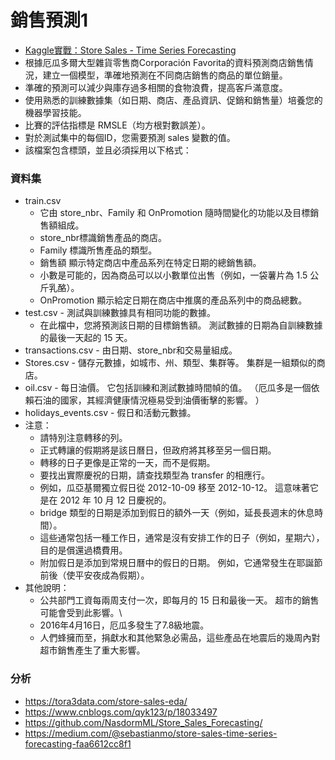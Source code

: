 # 銷售預測1
- [Kaggle實戰：Store Sales - Time Series Forecasting](https://github.com/NasdormML/Store_Sales_Forecasting)
- 根據厄瓜多爾大型雜貨零售商Corporación Favorita的資料預測商店銷售情況，建立一個模型，準確地預測在不同商店銷售的商品的單位銷量。
- 準確的預測可以減少與庫存過多相關的食物浪費，提高客戶滿意度。
- 使用熟悉的訓練數據集（如日期、商店、產品資訊、促銷和銷售量）培養您的機器學習技能。
- 比賽的評估指標是 RMSLE（均方根對數誤差）。
- 對於測試集中的每個ID，您需要預測 sales 變數的值。
- 該檔案包含標頭，並且必須採用以下格式：


### 資料集
- train.csv
  - 它由 store_nbr、Family 和 OnPromotion 隨時間變化的功能以及目標銷售額組成。
  - store_nbr標識銷售產品的商店。
  - Family 標識所售產品的類型。
  - 銷售額 顯示特定商店中產品系列在特定日期的總銷售額。
  - 小數是可能的，因為商品可以以小數單位出售（例如，一袋薯片為 1.5 公斤乳酪）。
  - OnPromotion 顯示給定日期在商店中推廣的產品系列中的商品總數。
- test.csv - 測試與訓練數據具有相同功能的數據。
  - 在此檔中，您將預測該日期的目標銷售額。 測試數據的日期為自訓練數據的最後一天起的 15 天。
- transactions.csv - 由日期、store_nbr和交易量組成。
- Stores.csv - 儲存元數據，如城市、州、類型、集群等。 集群是一組類似的商店。
- oil.csv - 每日油價。 它包括訓練和測試數據時間幀的值。 （厄瓜多是一個依賴石油的國家，其經濟健康情況極易受到油價衝擊的影響。 ）
- holidays_events.csv - 假日和活動元數據。
- 注意：
  - 請特別注意轉移的列。
  - 正式轉讓的假期將是該日曆日，但政府將其移至另一個日期。
  - 轉移的日子更像是正常的一天，而不是假期。
  - 要找出實際慶祝的日期，請查找類型為 transfer 的相應行。
  - 例如，瓜亞基爾獨立假日從 2012-10-09 移至 2012-10-12。 這意味著它是在 2012 年 10 月 12 日慶祝的。
  - bridge 類型的日期是添加到假日的額外一天（例如，延長長週末的休息時間）。
  - 這些通常包括一種工作日，通常是沒有安排工作的日子（例如，星期六），目的是償還過橋費用。
  - 附加假日是添加到常規日曆中的假日的日期。 例如，它通常發生在耶誕節前後（使平安夜成為假期）。
- 其他說明：
  - 公共部門工資每兩周支付一次，即每月的 15 日和最後一天。 超市的銷售可能會受到此影響。\
  - 2016年4月16日，厄瓜多發生了7.8級地震。
  - 人們蜂擁而至，捐獻水和其他緊急必需品，這些產品在地震后的幾周內對超市銷售產生了重大影響。

### 分析
- https://tora3data.com/store-sales-eda/
- https://www.cnblogs.com/qyk123/p/18033497
- https://github.com/NasdormML/Store_Sales_Forecasting/
- https://medium.com/@sebastianmo/store-sales-time-series-forecasting-faa6612cc8f1

